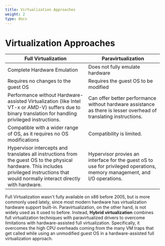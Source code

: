 ```yaml
---
title: Virtualization Approaches
weight: 2
type: docs
---
```

# Virtualization Approaches

| Full Virtualization     | Paravirtualization      |
| ------------- | ------------- |
| Complete Hardware Emulation | Does not fully emulate hardware |
| Requires no changes to the guest OS | Requires the guest OS to be modified |
|Performance without Hardware-assisted Virtualization (like Intel VT-x or AMD-V) suffers due to binary translation for handling privileged instructions. | Can offer better performance without hardware assistance as there is lesser overhead of translating instructions.|
|Compatible with a wider range of OS, as it requires no OS modifications | Compatibility is limited.|
|Hypervisor intercepts and translates all instructions from the guest OS to the physical hardware. This includes privileged instructions that would normally interact directly with hardware. |  Hypervisor provies an interface for the guest oS to use for privileged operations, memory management, and I/O operations. |



Full Virtualization wasn't fully available on x86 before 2005, but is more commonly used lately, since most modern hardware has virtualization hardware support built-in. Paravirtualization, on the other hand, is not widely used as it used to before. Instead, **Hybrid virtualization** combines full virtualization techniques with paravirtualized drivers to overcome limitations with hardware-assisted full virtualization. Specifically, it overcomes the high CPU overheads coming from the many VM traps that get called while using an unmodified guest OS in a hardware-assisted full virtualization approach. 
